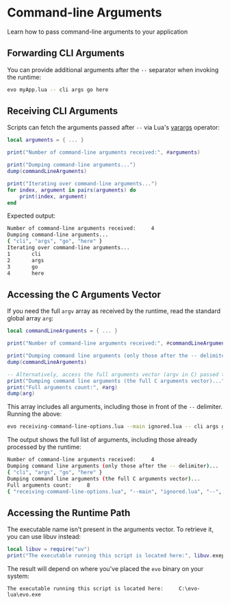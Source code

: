# Command-line Arguments

Learn how to pass command-line arguments to your application

## Forwarding CLI Arguments

You can provide additional arguments after the  ``--`` separator when invoking the runtime:

```bash
evo myApp.lua -- cli args go here
```

## Receiving CLI Arguments

Scripts can fetch the arguments passed after ``--`` via Lua's [varargs](https://www.lua.org/pil/5.2.html) operator:

```lua title=myApp.lua
local arguments = { ... }

print("Number of command-line arguments received:", #arguments)

print("Dumping command-line arguments...")
dump(commandLineArguments)

print("Iterating over command-line arguments...")
for index, argument in pairs(arguments) do
	print(index, argument)
end
```

Expected output:

```bash
Number of command-line arguments received:     4
Dumping command-line arguments...
{ "cli", "args", "go", "here" }
Iterating over command-line arguments...
1       cli
2       args
3       go
4       here
```

## Accessing the C Arguments Vector

If you need the full ``argv`` array as received by the runtime, read the standard global array ``arg``:

```lua title=receiving-command-line-arguments.lua
local commandLineArguments = { ... }

print("Number of command-line arguments received:", #commandLineArguments)

print("Dumping command line arguments (only those after the -- delimiter)...")
dump(commandLineArguments)

-- Alternatively, access the full arguments vector (argv in C) passed to the runtime
print("Dumping command line arguments (the full C arguments vector)...")
print("Full arguments count:", #arg)
dump(arg)
```

This array includes all arguments, including those in front of the ``--`` delimiter. Running the above:

```bash
evo receiving-command-line-options.lua --main ignored.lua -- cli args go here
```

The output shows the full list of arguments, including those already processed by the runtime:

```bash
Number of command-line arguments received:     4
Dumping command line arguments (only those after the -- delimiter)...
{ "cli", "args", "go", "here" }
Dumping command line arguments (the full C arguments vector)...
Full arguments count:     8
{ "receiving-command-line-options.lua", "--main", "ignored.lua", "--", "cli", "args", "go", "here" }
```

## Accessing the Runtime Path

The executable name isn't present in the arguments vector. To retrieve it, you can use libuv instead:

```lua title=read-executable-path.lua
local libuv = require("uv")
print("The executable running this script is located here:", libuv.exepath())
```

The result will depend on where you've placed the ``evo`` binary on your system:

```shell
The executable running this script is located here:     C:\evo-lua\evo.exe
```
